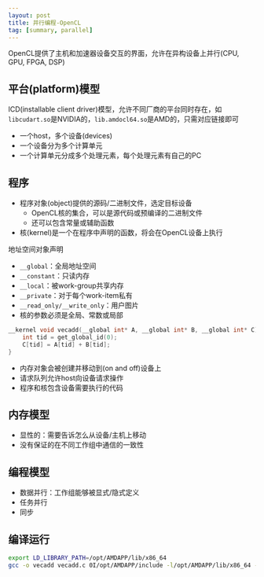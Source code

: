 ```yaml
---
layout: post
title: 并行编程-OpenCL
tag: [summary, parallel]
---
```


OpenCL提供了主机和加速器设备交互的界面，允许在异构设备上并行(CPU, GPU, FPGA, DSP)

## 平台(platform)模型
ICD(installable client driver)模型，允许不同厂商的平台同时存在，如`libcudart.so`是NVIDIA的，`lib.amdocl64.so`是AMD的，只需对应链接即可
* 一个host，多个设备(devices)
* 一个设备分为多个计算单元
* 一个计算单元分成多个处理元素，每个处理元素有自己的PC

## 程序
* 程序对象(object)提供的源码/二进制文件，选定目标设备
	- OpenCL核的集合，可以是源代码或预编译的二进制文件
	- 还可以包含常量或辅助函数
* 核(kernel)是一个在程序中声明的函数，将会在OpenCL设备上执行

地址空间对象声明
* `__global`：全局地址空间
* `__constant`：只读内存
* `__local`：被work-group共享内存
* `__private`：对于每个work-item私有
* `__read_only/__write_only`：用户图片
* 核的参数必须是全局、常数或局部

```cpp
__kernel void vecadd(__global int* A, __global int* B, __global int* C){
	int tid = get_global_id(0);
	C[tid] = A[tid] + B[tid];
}
```

* 内存对象会被创建并移动到(on and off)设备上
* 请求队列允许host向设备请求操作
* 程序和核包含设备需要执行的代码

## 内存模型
* 显性的：需要告诉怎么从设备/主机上移动
* 没有保证的在不同工作组中通信的一致性

## 编程模型
* 数据并行：工作组能够被显式/隐式定义
* 任务并行
* 同步

## 编译运行
```bash
export LD_LIBRARY_PATH=/opt/AMDAPP/lib/x86_64
gcc -o vecadd vecadd.c 0I/opt/AMDAPP/include -l/opt/AMDAPP/lib/x86_64 -lOpenCL
```